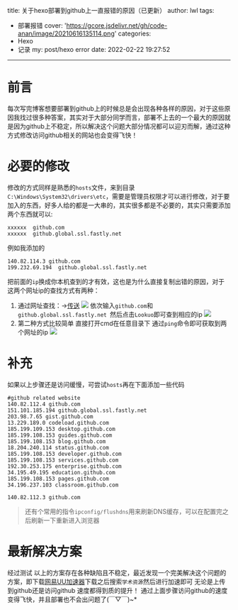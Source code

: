 title: 关于hexo部署到github上一直报错的原因（已更新）
author: lwl
tags:
  - 部署报错
cover: 'https://gcore.jsdelivr.net/gh/code-anan/image/20210616135114.png'
categories:
  - Hexo
  - 记录
my: post/hexo error
date: 2022-02-22 19:27:52
---
# 前言
每次写完博客想要部署到github上的时候总是会出现各种各样的原因，对于这些原因我找过很多种答案，其实对于大部分同学而言，部署不上去的一个最大的原因就是因为github上不稳定，所以解决这个问题大部分情况都可以迎刃而解，通过这种方式修改访问github相关的网站也会变得飞快！
# 必要的修改
修改的方式同样是熟悉的`hosts`文件，来到目录`C:\Windows\System32\drivers\etc`，需要是管理员权限才可以进行修改，对于要加入的东西，好多人给的都是一大串的，其实很多都是不必要的，其实只需要添加两个东西就可以:
```
xxxxxx  github.com
xxxxxx  github.global.ssl.fastly.net 
```
例如我添加的
```
140.82.114.3 github.com 
199.232.69.194  github.global.ssl.fastly.net 
```
把前面的`ip`换成你本机查到的才有效，这也是为什么直接复制出错的原因，对于这两个网址ip的查找方式有两种：
1. 通过网址查找：->[传送](https://www.ipaddress.com/ip-lookup)
![](https://gcore.jsdelivr.net/gh/code-anan/image/20210616133559.png)
依次输入`github.com`和`github.global.ssl.fastly.net `然后点击`Lookuo`即可查到相应的ip
![](https://gcore.jsdelivr.net/gh/code-anan/image/20210616133755.png)
2. 第二种方式比较简单 直接打开cmd在任意目录下 通过`ping`命令即可获取到两个网址的ip
![](https://gcore.jsdelivr.net/gh/code-anan/image/20210616133912.png)
# 补充
如果以上步骤还是访问缓慢，可尝试`hosts`再在下面添加一些代码
```
#github related website
140.82.112.4 github.com
151.101.185.194 github.global.ssl.fastly.net
203.98.7.65 gist.github.com
13.229.189.0 codeload.github.com
185.199.109.153 desktop.github.com
185.199.108.153 guides.github.com
185.199.108.153 blog.github.com
18.204.240.114 status.github.com
185.199.108.153 developer.github.com
185.199.108.153 services.github.com
192.30.253.175 enterprise.github.com
34.195.49.195 education.github.com
185.199.108.153 pages.github.com
34.196.237.103 classroom.github.com

140.82.112.3 github.com
```
> 还有个常用的指令`ipconfig/flushdns`用来刷新DNS缓存，可以在配置完之后刷新一下重新进入浏览器
# 最新解决方案
经过测试 以上的方案存在各种缺陷且不稳定，最近发现一个完美解决这个问题的方案，即下载[网易UU加速器](https://uu.163.com/)下载之后搜索`学术资源`然后进行加速即可 无论是上传到github还是访问github 速度都得到质的提升！
通过上面步骤访问github的速度变得飞快，并且部署也不会出问题了(￣▽￣)~*